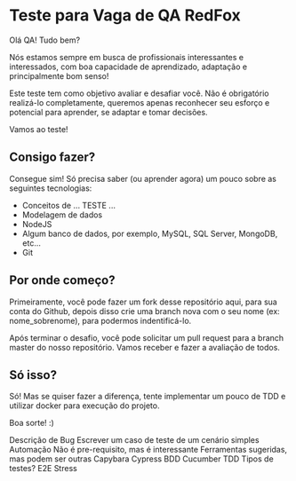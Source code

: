 # Teste para Vaga de QA RedFox

Olá QA! Tudo bem?

Nós estamos sempre em busca de profissionais interessantes e interessados, com boa capacidade de aprendizado, adaptação e principalmente bom senso!

Este teste tem como objetivo avaliar e desafiar você. Não é obrigatório realizá-lo completamente, queremos apenas reconhecer seu esforço e potencial para aprender, se adaptar e tomar decisões.

Vamos ao teste!

## Consigo fazer?

Consegue sim! Só precisa saber (ou aprender agora) um pouco sobre as seguintes tecnologias:
- Conceitos de ... TESTE ...
- Modelagem de dados
- NodeJS
- Algum banco de dados, por exemplo, MySQL, SQL Server, MongoDB, etc...
- Git

## Por onde começo?

Primeiramente, você pode fazer um fork desse repositório aqui, para sua conta do Github, depois disso crie uma branch nova com o seu nome (ex: nome_sobrenome), para podermos indentificá-lo.

Após terminar o desafio, você pode solicitar um pull request para a branch master do nosso repositório. Vamos receber e fazer a avaliação de todos.

## Só isso?

Só! Mas se quiser fazer a diferença, tente implementar um pouco de TDD e utilizar docker para execução do projeto.

Boa sorte! :)


Descrição de Bug
Escrever um caso de teste de um cenário simples
Automação
	Não é pre-requisito, mas é interessante
	Ferramentas sugeridas, mas podem ser outras
		Capybara
		Cypress
BDD
	Cucumber
TDD
Tipos de testes?
	E2E
	Stress
